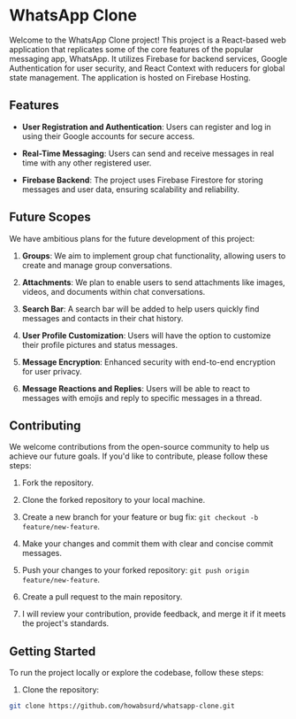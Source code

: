 # WhatsApp Clone

Welcome to the WhatsApp Clone project! This project is a React-based web application that replicates some of the core features of the popular messaging app, WhatsApp. It utilizes Firebase for backend services, Google Authentication for user security, and React Context with reducers for global state management. The application is hosted on Firebase Hosting.

## Features

- **User Registration and Authentication**: Users can register and log in using their Google accounts for secure access.

- **Real-Time Messaging**: Users can send and receive messages in real time with any other registered user.

- **Firebase Backend**: The project uses Firebase Firestore for storing messages and user data, ensuring scalability and reliability.

## Future Scopes

We have ambitious plans for the future development of this project:

1. **Groups**: We aim to implement group chat functionality, allowing users to create and manage group conversations.

2. **Attachments**: We plan to enable users to send attachments like images, videos, and documents within chat conversations.

3. **Search Bar**: A search bar will be added to help users quickly find messages and contacts in their chat history.

4. **User Profile Customization**: Users will have the option to customize their profile pictures and status messages.

5. **Message Encryption**: Enhanced security with end-to-end encryption for user privacy.

6. **Message Reactions and Replies**: Users will be able to react to messages with emojis and reply to specific messages in a thread.

## Contributing

We welcome contributions from the open-source community to help us achieve our future goals. If you'd like to contribute, please follow these steps:

1. Fork the repository.

2. Clone the forked repository to your local machine.

3. Create a new branch for your feature or bug fix: `git checkout -b feature/new-feature`.

4. Make your changes and commit them with clear and concise commit messages.

5. Push your changes to your forked repository: `git push origin feature/new-feature`.

6. Create a pull request to the main repository.

7. I will review your contribution, provide feedback, and merge it if it meets the project's standards.

## Getting Started

To run the project locally or explore the codebase, follow these steps:

1. Clone the repository:

```bash
git clone https://github.com/howabsurd/whatsapp-clone.git

